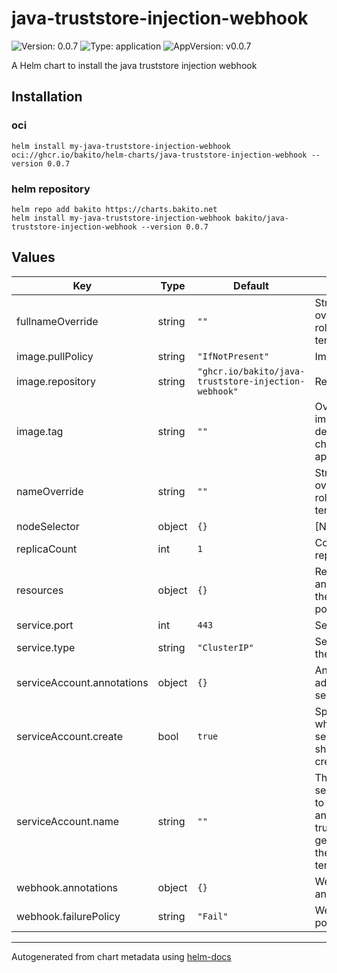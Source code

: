 # java-truststore-injection-webhook

![Version: 0.0.7](https://img.shields.io/badge/Version-0.0.7-informational?style=flat-square) ![Type: application](https://img.shields.io/badge/Type-application-informational?style=flat-square) ![AppVersion: v0.0.7](https://img.shields.io/badge/AppVersion-v0.0.7-informational?style=flat-square)

A Helm chart to install the java truststore injection webhook

## Installation

### oci

```console
helm install my-java-truststore-injection-webhook oci://ghcr.io/bakito/helm-charts/java-truststore-injection-webhook --version 0.0.7
```

### helm repository

```console
helm repo add bakito https://charts.bakito.net
helm install my-java-truststore-injection-webhook bakito/java-truststore-injection-webhook --version 0.0.7
```

## Values

| Key | Type | Default | Description |
|-----|------|---------|-------------|
| fullnameOverride | string | `""` | String to fully override "argo-rollouts.fullname" template |
| image.pullPolicy | string | `"IfNotPresent"` | Image pull policy |
| image.repository | string | `"ghcr.io/bakito/java-truststore-injection-webhook"` | Repository to use |
| image.tag | string | `""` | Overrides the image tag whose default is the chart appVersion. |
| nameOverride | string | `""` | String to partially override "argo-rollouts.fullname" template |
| nodeSelector | object | `{}` | [Node selector] |
| replicaCount | int | `1` | Controller pod replica count |
| resources | object | `{}` | Resource limits and requests for the operator pods. |
| service.port | int | `443` | Service port |
| service.type | string | `"ClusterIP"` | Sets the type of the Service |
| serviceAccount.annotations | object | `{}` | Annotations to add to the service account |
| serviceAccount.create | bool | `true` | Specifies whether a service account should be created |
| serviceAccount.name | string | `""` | The name of the service account to use. If not set and create is true, a name is generated using the fullname template |
| webhook.annotations | object | `{}` | Webhook annotations |
| webhook.failurePolicy | string | `"Fail"` | Webhook failure policy |

----------------------------------------------
Autogenerated from chart metadata using [helm-docs](https://github.com/norwoodj/helm-docs)
